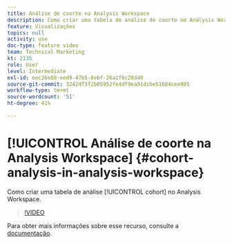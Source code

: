 ```yaml
---
title: Análise de coorte na Analysis Workspace
description: Como criar uma tabela de análise de coorte no Analysis Workspace.
feature: Visualizações
topics: null
activity: use
doc-type: feature video
team: Technical Marketing
kt: 2135
role: User
level: Intermediate
exl-id: eec26e68-eed9-47b5-8ebf-26a1f6c28d40
source-git-commit: 32424f3f2b05952fe4df9ea91dcbe51684cee905
workflow-type: tm+mt
source-wordcount: '51'
ht-degree: 41%

---
```


# [!UICONTROL Análise de coorte na Analysis Workspace] {#cohort-analysis-in-analysis-workspace}

Como criar uma tabela de análise [!UICONTROL cohort] no Analysis Workspace.

>[!VIDEO](https://video.tv.adobe.com/v/23990/?quality=12)

Para obter mais informações sobre esse recurso, consulte a [documentação](https://marketing.adobe.com/resources/help/pt_BR/analytics/analysis-workspace/cohort_analysis.html).
